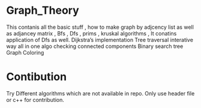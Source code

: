 # Graph_Theory
This contanis all the basic stuff , how to make graph by adjcency list as well as adjancey matrix , Bfs , Dfs , prims , kruskal algorithms ,
It conatins application of Dfs as well.
Dijkstra’s  implementation
Tree traversal interative way all in one algo
checking connected components
Binary search tree
Graph Coloring

# Contibution
Try Different algorithms which are not available in repo.
Only use header file or c++ for contribution.


